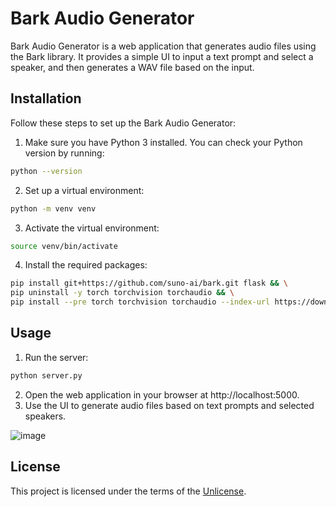 # Bark Audio Generator

Bark Audio Generator is a web application that generates audio files using the Bark library. It provides a simple UI to input a text prompt and select a speaker, and then generates a WAV file based on the input.

## Installation

Follow these steps to set up the Bark Audio Generator:

1. Make sure you have Python 3 installed. You can check your Python version by running:

```bash
python --version
```

2. Set up a virtual environment:

```bash
python -m venv venv
```

3. Activate the virtual environment:

```bash
source venv/bin/activate
```

4. Install the required packages:

```bash
pip install git+https://github.com/suno-ai/bark.git flask && \
pip uninstall -y torch torchvision torchaudio && \
pip install --pre torch torchvision torchaudio --index-url https://download.pytorch.org/whl/nightly/cu118
```

## Usage

1. Run the server:

```bash
python server.py
```

2. Open the web application in your browser at http://localhost:5000.
3. Use the UI to generate audio files based on text prompts and selected speakers.

![image](https://user-images.githubusercontent.com/1783800/236707977-77ac3a52-f09f-4b2d-974c-33c5c75a07fe.png)

## License

This project is licensed under the terms of the [Unlicense](https://unlicense.org/).

